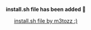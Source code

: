 <p align="center"><b>install.sh file has been added 🚀</b>
<p align="center"><a href="https://github.com/m3tozz">install.sh file by m3tozz :)</a>
